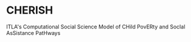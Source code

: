 # CHERISH
ITLA's Computational Social Science Model of CHild PovERty and SocIal AsSistance PatHways
